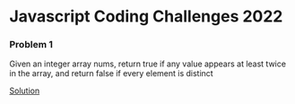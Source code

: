 # Javascript Coding Challenges 2022

### Problem 1

Given an integer array nums, return true if any value appears at least twice in the array, and return false if every element is distinct

[Solution](https://github.com/AkshayKhot07/javascript-exercises-2022/blob/main/Solutions/001.js)
